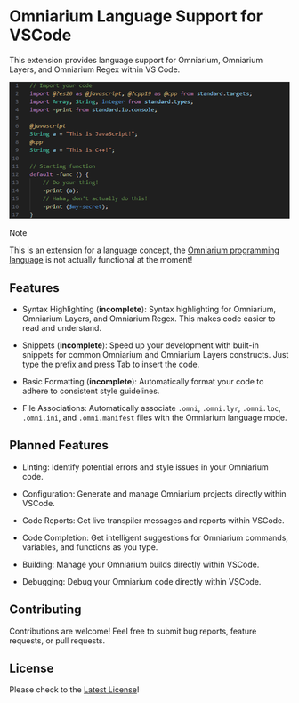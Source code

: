 # Omniarium Language Support for VSCode

This extension provides language support for Omniarium, Omniarium Layers, and Omniarium Regex
within VS Code.

![Omni highlighting](./images/highlighting.png)

> [!NOTE]
> This is an extension for a language concept, the
> [Omniarium programming language](https://github.com/Ender-ing/omni/) is not actually
> functional at the moment!

## Features

- Syntax Highlighting (**incomplete**): Syntax highlighting for Omniarium, Omniarium Layers, and
Omniarium Regex.
This makes code easier to read and understand.

- Snippets (**incomplete**): Speed up your development with built-in snippets for common Omniarium
and Omniarium Layers constructs. Just type the prefix and press Tab to insert the code.

- Basic Formatting (**incomplete**): Automatically format your code to adhere to consistent style
guidelines.

- File Associations: Automatically associate `.omni`, `.omni.lyr`, `.omni.loc`, `.omni.ini`,
and `.omni.manifest` files with the Omniarium language mode.

## Planned Features

- Linting: Identify potential errors and style issues in your Omniarium code.

- Configuration: Generate and manage Omniarium projects directly within VSCode.

- Code Reports: Get live transpiler messages and reports within VSCode.

- Code Completion: Get intelligent suggestions for Omniarium commands, variables, and functions as
you type.

- Building: Manage your Omniarium builds directly within VSCode.

- Debugging: Debug your Omniarium code directly within VSCode.

## Contributing

Contributions are welcome! Feel free to submit bug reports, feature requests, or pull requests.

## License

Please check to the [Latest License](https://github.com/Ender-ing/omni/blob/main/LICENSE)!
